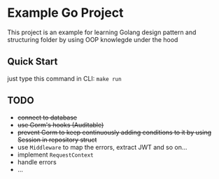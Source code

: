 # Example Go Project

This project is an example for learning Golang design pattern and structuring folder by using OOP knowlegde under the hood

## Quick Start
just type this command in CLI: `make run`

## TODO
  - <s>connect to database</s>
  - <s>use Gorm's hooks (Auditable)</s>
  - <s>prevent Gorm to keep continuously adding conditions to it by using Session in repository struct</s>
  - use `Middleware` to map the errors, extract JWT and so on...
  - implement `RequestContext`
  - handle errors
  - ...
